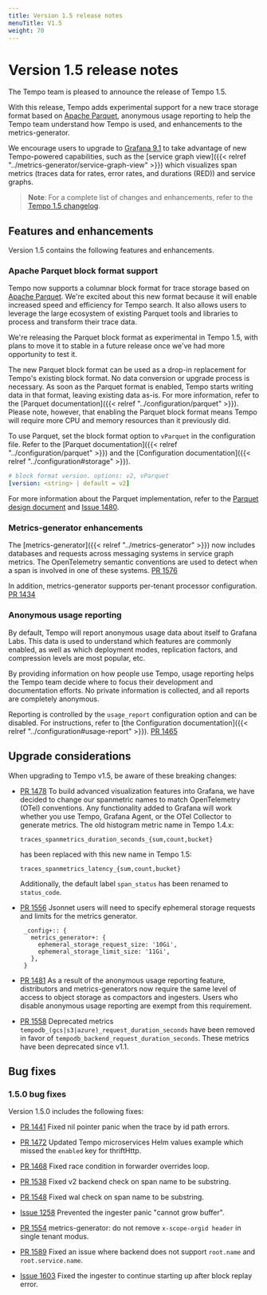 ```yaml
---
title: Version 1.5 release notes
menuTitle: V1.5
weight: 70
---
```


# Version 1.5 release notes

The Tempo team is pleased to announce the release of Tempo 1.5.

With this release, Tempo adds experimental support for a new trace storage format based on [Apache Parquet](https://parquet.apache.org/), anonymous usage reporting to help the Tempo team understand how Tempo is used, and enhancements to the metrics-generator.

We encourage users to upgrade to [Grafana 9.1](/docs/grafana/latest/whatsnew/whats-new-in-v9-1/) to take advantage of new Tempo-powered capabilities,
such as the [service graph view]({{< relref "../metrics-generator/service-graph-view" >}}) which visualizes span metrics (traces data for rates, error rates, and durations (RED)) and service graphs.

>**Note**: For a complete list of changes and enhancements, refer to the [Tempo 1.5 changelog](https://github.com/grafana/tempo/releases).


## Features and enhancements

Version 1.5 contains the following features and enhancements.

### Apache Parquet block format support

Tempo now supports a columnar block format for trace storage based on [Apache Parquet](https://parquet.apache.org/).
We're excited about this new format because it will enable increased speed and efficiency for Tempo search. It also allows users to leverage the large ecosystem of existing Parquet tools and libraries to process and transform their trace data.

We're releasing the Parquet block format as experimental in Tempo 1.5, with plans to move it to stable in a future release once we've had more opportunity to test it.

The new Parquet block format can be used as a drop-in replacement for Tempo's existing block format.
No data conversion or upgrade process is necessary.
As soon as the Parquet format is enabled, Tempo starts writing data in that format, leaving existing data as-is.
For more information, refer to the [Parquet documentation]({{< relref "../configuration/parquet" >}}).
Please note, however, that enabling the Parquet block format means Tempo will require more CPU and memory resources than it previously did.

To use Parquet, set the block format option to `vParquet` in the configuration file.
Refer to the [Parquet documentation]({{< relref "../configuration/parquet" >}}) and the [Configuration documentation]({{< relref "../configuration#storage" >}}).

```yaml
# block format version. options: v2, vParquet
[version: <string> | default = v2]
```

For more information about the Parquet implementation, refer to the [Parquet design document](https://github.com/mdisibio/tempo/blob/design-proposal-parquet/docs/design-proposals/2022-04%20Parquet.md) and [Issue 1480](https://github.com/grafana/tempo/issues/1480).

### Metrics-generator enhancements

The [metrics-generator]({{< relref "../metrics-generator" >}}) now includes databases and requests across messaging systems in service graph metrics.
The OpenTelemetry semantic conventions are used to detect when a span is involved in one of these systems. [PR 1576](https://github.com/grafana/tempo/pull/1576)

In addition, metrics-generator supports per-tenant processor configuration. [PR 1434](https://github.com/grafana/tempo/pull/1434)

### Anonymous usage reporting

By default, Tempo will report anonymous usage data about itself to Grafana Labs. This data is used to understand which features are commonly enabled, as well as which deployment modes, replication factors, and compression levels are most popular, etc.

By providing information on how people use Tempo, usage reporting helps the Tempo team decide where to focus their development and documentation efforts. No private information is collected, and all reports are completely anonymous.

Reporting is controlled by the `usage_report` configuration option and can be disabled. For instructions, refer to [the Configuration documentation]({{< relref "../configuration#usage-report" >}}). [PR 1465](https://github.com/grafana/tempo/pull/1481)

## Upgrade considerations

When upgrading to Tempo v1.5, be aware of these breaking changes:

- [PR 1478](https://github.com/grafana/tempo/pull/1478) To build advanced visualization features into Grafana, we have decided to change our spanmetric names to match OpenTelemetry (OTel) conventions. Any functionality added to Grafana will work whether you use Tempo, Grafana Agent, or the OTel Collector to generate metrics.
   The old histogram metric name in Tempo 1.4.x:
   ```
   traces_spanmetrics_duration_seconds_{sum,count,bucket}
   ```
   has been replaced with this new name in Tempo 1.5:
   ```
   traces_spanmetrics_latency_{sum,count,bucket}
   ```
   Additionally, the default label `span_status` has been renamed to `status_code`.

- [PR 1556](https://github.com/grafana/tempo/pull/1556) Jsonnet users will need to specify ephemeral storage requests and limits for the metrics generator.
   ```
    _config+:: {
      metrics_generator+: {
        ephemeral_storage_request_size: '10Gi',
        ephemeral_storage_limit_size: '11Gi',
      },
    }
   ```

- [PR 1481](https://github.com/grafana/tempo/pull/1481) As a result of the anonymous usage reporting feature, distributors and metrics-generators now require the same level of access to object storage as compactors and ingesters. Users who disable anonymous usage reporting are exempt from this requirement.

- [PR 1558](https://github.com/grafana/tempo/pull/1558) Deprecated metrics `tempodb_(gcs|s3|azure)_request_duration_seconds` have been removed in favor of `tempodb_backend_request_duration_seconds`. These metrics have been deprecated since v1.1.

## Bug fixes

### 1.5.0 bug fixes

Version 1.5.0 includes the following fixes:

- [PR 1441](https://github.com/grafana/tempo/pull/1441) Fixed nil pointer panic when the trace by id path errors.

- [PR 1472](https://github.com/grafana/tempo/pull/1472) Updated Tempo microservices Helm values example which missed the `enabled` key for thriftHttp.

- [PR 1468](https://github.com/grafana/tempo/pull/1468) Fixed race condition in forwarder overrides loop.

- [PR 1538](https://github.com/grafana/tempo/pull/1538) Fixed v2 backend check on span name to be substring.

- [PR 1548](https://github.com/grafana/tempo/pull/1548) Fixed wal check on span name to be substring.

- [Issue 1258](https://github.com/grafana/tempo/issues/1258) Prevented the ingester panic "cannot grow buffer".

- [PR 1554](https://github.com/grafana/tempo/pull/1554) metrics-generator: do not remove `x-scope-orgid header` in single tenant modus.

- [PR 1589](https://github.com/grafana/tempo/pull/1589) Fixed an issue where backend does not support `root.name` and `root.service.name`.

- [Issue 1603](https://github.com/grafana/tempo/issues/1603) Fixed the ingester to continue starting up after block replay error.
